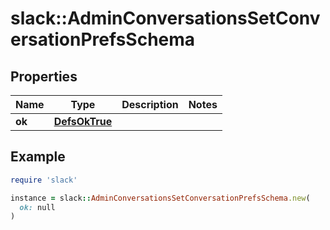 # slack::AdminConversationsSetConversationPrefsSchema

## Properties

| Name | Type | Description | Notes |
| ---- | ---- | ----------- | ----- |
| **ok** | [**DefsOkTrue**](DefsOkTrue.md) |  |  |

## Example

```ruby
require 'slack'

instance = slack::AdminConversationsSetConversationPrefsSchema.new(
  ok: null
)
```

